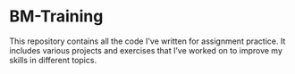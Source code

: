 # BM-Training

This repository contains all the code I've written for assignment practice. It includes various projects and exercises that I’ve worked on to improve my skills in different topics.
